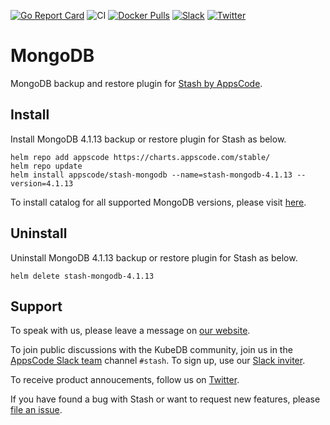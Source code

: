 [![Go Report Card](https://goreportcard.com/badge/stash.appscode.dev/mongodb)](https://goreportcard.com/report/stash.appscode.dev/mongodb)
![CI](https://github.com/stashed/mongodb/workflows/CI/badge.svg)
[![Docker Pulls](https://img.shields.io/docker/pulls/stashed/stash-mongodb.svg)](https://hub.docker.com/r/stashed/stash-mongodb/)
[![Slack](https://slack.appscode.com/badge.svg)](https://slack.appscode.com)
[![Twitter](https://img.shields.io/twitter/follow/kubestash.svg?style=social&logo=twitter&label=Follow)](https://twitter.com/intent/follow?screen_name=KubeStash)

# MongoDB

MongoDB backup and restore plugin for [Stash by AppsCode](https://stash.run).

## Install

Install MongoDB 4.1.13 backup or restore plugin for Stash as below.

```console
helm repo add appscode https://charts.appscode.com/stable/
helm repo update
helm install appscode/stash-mongodb --name=stash-mongodb-4.1.13 --version=4.1.13
```

To install catalog for all supported MongoDB versions, please visit [here](https://github.com/stashed/catalog).

## Uninstall

Uninstall MongoDB 4.1.13 backup or restore plugin for Stash as below.

```console
helm delete stash-mongodb-4.1.13
```

## Support

To speak with us, please leave a message on [our website](https://appscode.com/contact/).

To join public discussions with the KubeDB community, join us in the [AppsCode Slack team](https://appscode.slack.com/messages/C8NCX6N23/details/) channel `#stash`. To sign up, use our [Slack inviter](https://slack.appscode.com/).

To receive product annoucements, follow us on [Twitter](https://twitter.com/KubeStash).

If you have found a bug with Stash or want to request new features, please [file an issue](https://github.com/stashed/project/issues/new).
